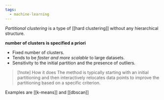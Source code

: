 ```yaml
---
tags:
  - machine-learning
---
```

*Partitional clustering* is a type of [[hard clustering]] without any hierarchical structure.

**number of clusters is specified a priori**

- Fixed number of clusters.
- Tends to be *faster and more scalable* to large datasets.
- Sensitivity to the initial partition and the presence of outliers.

>[!note] How it does
>The method is typically starting with an initial partitioning and then interactively relocates data points to improve the partitioning based on a specific criterion.

Examples are [[k-means]] and [[dbscan]]